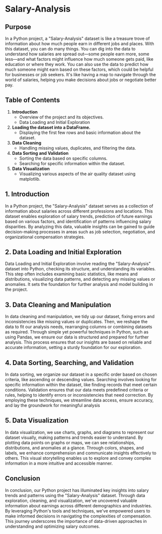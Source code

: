 # Salary-Analysis
## Purpose
In a Python project, a "Salary-Analysis" dataset is like a treasure trove of information about how much people earn in different jobs and places. With this dataset, you can do many things. You can dig into the data to understand how salaries are spread out—some people earn more, some less—and what factors might influence how much someone gets paid, like education or where they work. You can also use the data to predict how much someone might earn based on these factors, which could be helpful for businesses or job seekers. It's like having a map to navigate through the world of salaries, helping you make decisions about jobs or negotiate better pay.

## Table of Contents
1. **Introduction**
   - Overview of the project and its objectives.
   - Data Loading and Initial Exploration
2. **Loading the dataset into a DataFrame.**
   - Displaying the first few rows and basic information about the dataset.
3. **Data Cleaning**
   - Handling missing values, duplicates, and filtering the data.
4. **Data Sorting and Validation**
   - Sorting the data based on specific columns.
   - Searching for specific information within the dataset.
5. **Data Visualization**
   - Visualizing various aspects of the air quality dataset using matplotlib.

## 1. Introduction

In a Python project, the "Salary-Analysis" dataset serves as a collection of information about salaries across different professions and locations. This dataset enables exploration of salary trends, prediction of future earnings based on various factors, and identification of patterns influencing salary disparities. By analyzing this data, valuable insights can be gained to guide decision-making processes in areas such as job selection, negotiation, and organizational compensation strategies.

## 2. Data Loading and Initial Exploration

Data Loading and Initial Exploration involve reading the "Salary-Analysis" dataset into Python, checking its structure, and understanding its variables. This step often includes examining basic statistics, like means and distributions, visualizing data patterns, and detecting any missing values or anomalies. It sets the foundation for further analysis and model building in the project.

## 3. Data Cleaning and Manipulation

In data cleaning and manipulation, we tidy up our dataset, fixing errors and inconsistencies like missing values or duplicates. Then, we reshape the data to fit our analysis needs, rearranging columns or combining datasets as required. Through simple yet powerful techniques in Python, such as using Pandas, we ensure our data is structured and prepared for further analysis. This process ensures that our insights are based on reliable and accurate information, setting a sturdy foundation for our exploration.

## 4. Data Sorting, Searching, and Validation
In data sorting, we organize our dataset in a specific order based on chosen criteria, like ascending or descending values. Searching involves looking for specific information within the dataset, like finding records that meet certain conditions. Validation ensures that our data meets predefined criteria or rules, helping to identify errors or inconsistencies that need correction. By employing these techniques, we streamline data access, ensure accuracy, and lay the groundwork for meaningful analysis

## 5. Data Visualization
In data visualization, we use charts, graphs, and diagrams to represent our dataset visually, making patterns and trends easier to understand. By plotting data points on graphs or maps, we can see relationships, distributions, and anomalies at a glance. Through colors, shapes, and labels, we enhance comprehension and communicate insights effectively to others. This visual storytelling enables us to explore and convey complex information in a more intuitive and accessible manner.

## Conclusion
In conclusion, our Python project has illuminated key insights into salary trends and patterns using the "Salary-Analysis" dataset. Through data exploration, cleaning, and visualization, we've uncovered valuable information about earnings across different demographics and industries. By leveraging Python's tools and techniques, we've empowered users to make informed decisions in navigating the complexities of compensation. This journey underscores the importance of data-driven approaches in understanding and optimizing salary outcomes.
